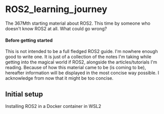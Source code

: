 # ROS2_learning_journey
The 367Mth starting material about ROS2. This time by someone who doesn't know ROS2 at all. What could go wrong?
#### Before getting started
This is not intended to be a full fledged ROS2 guide. I'm nowhere enough good to write one.
It is just of a collection of the notes I'm taking while getting into the magical world if ROS2, alongside the articles/tutorials I'm reading.
Because of how this material came to be (is coming to be), hereafter information will be displayed in the most concise way possible. I acknowledge from now that it might be too concise.
## Initial setup
Installing ROS2 in a Docker container in WSL2